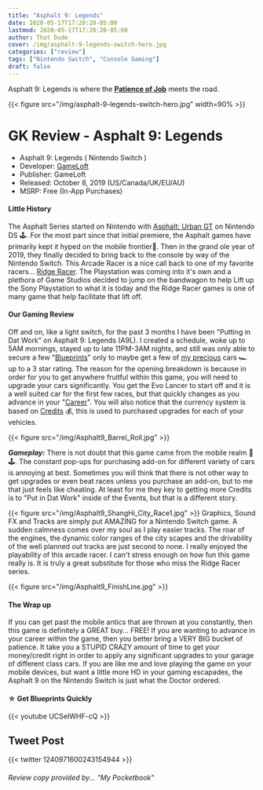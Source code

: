 ```yaml
---
title: "Asphalt 9: Legends"
date: 2020-05-17T17:20:20-05:00
lastmod: 2020-05-17T17:20:20-05:00
author: That Dude
cover: /img/asphalt-9-legends-switch-hero.jpg
categories: ["review"]
tags: ["Nintendo Switch", "Console Gaming"]
draft: false
---
```


Asphalt 9: Legends is where the [**Patience of Job**][7] meets the road.

<!--more-->

{{< figure src="/img/asphalt-9-legends-switch-hero.jpg" width=90% >}}

# GK Review - Asphalt 9: Legends

- Asphalt 9: Legends ( Nintendo Switch )
- Developer: [GameLoft][1]
- Publisher: GameLoft
- Released: October 8, 2019 (US/Canada/UK/EU/AU)
- MSRP: Free (In-App Purchases)

#### Little History
The Asphalt Series started on Nintendo with [Asphalt: Urban GT][5] on Nintendo DS 🕹. For the most part since that initial premiere, the Asphalt games have primarily kept it hyped on the mobile frontier📱. Then in the grand ole year of 2019, they finally decided to bring back to the console by way of the Nintendo Switch. This Arcade Racer is a nice call back to one of my favorite racers... [Ridge Racer][6]. The Playstation was coming into it's own and a plethora of Game Studios decided to jump on the bandwagon to help Lift up the Sony Playstation to what it is today and the Ridge Racer games is one of many game that help facilitate that lift off. 


#### Our Gaming Review
Off and on, like a light switch, for the past 3 months I have been "Putting in Dat Work" on Asphalt 9: Legends (A9L). I created a schedule, woke up to 5AM mornings, stayed up to late 11PM-3AM nights, and still was only able to secure a few "[Blueprints][2]" only to maybe get a few of [my precious][8] cars 🏎 up to a 3 star rating.  The reason for the opening breakdown is because in order for you to get anywhere fruitful within this game, you will need to upgrade your cars significantly. You get the Evo Lancer to start off and it is a well suited car for the first few races, but that quickly changes as you advance in your "[Career][3]". You will also notice that the currency system is based on [Credits][4] 💰, this is used to purchased upgrades for each of your vehicles. 


{{< figure src="/img/Asphalt9_Barrel_Roll.jpg" >}}

***Gameplay:*** There is not doubt that this game came from the mobile realm 📱🕹. The constant pop-ups for purchasing add-on for different variety of cars is annoying at best. Sometimes you will think that there is not other way to get upgrades or even beat races unless you purchase an add-on, but to me that just feels like cheating. At least for me they key to getting more Credits is to "Put in Dat Work" inside of the Events, but that is a different story. 


{{< figure src="/img/Asphalt9_ShangHi_City_Race1.jpg" >}}
Graphics, Sound FX and Tracks are simply put AMAZING for a Nintendo Switch game. A sudden calmness comes over my soul as I play easier tracks. The roar of the engines, the dynamic color ranges of the city scapes and the drivability of the well planned out tracks are just second to none. I really enjoyed the playability of this arcade racer. I can't stress enough on how fun this game really is. It is truly a great substitute for those who miss the Ridge Racer series.


{{< figure src="/img/Asphalt9_FinishLine.jpg" >}}


#### The Wrap up
If you can get past the mobile antics that are thrown at you constantly, then this game is definitely a GREAT buy... FREE! If you are wanting to advance in your career within the game, then you better bring a VERY BIG bucket of patience. It take you a STUPID CRAZY amount of time to get your money/credit right in order to apply any significant upgrades to your garage of different class cars. If you are like me and love playing the game on your mobile devices, but want a little more HD in your gaming escapades, the Asphalt 9 on the Nintendo Switch is just what the Doctor ordered.




#### ☆ Get Blueprints Quickly
{{< youtube UCSeIWHF-cQ >}}



## Tweet Post

{{< twitter 1240971600243154944 >}}


###### Review copy provided by... "My Pocketbook"

[1]: http://www.gameloft.co.uk/
[2]: https://asphalt.fandom.com/wiki/Blueprint
[3]: https://asphalt9.info/asphalt9/game-mode/career/
[4]: https://www.bluestacks.com/blog/game-guides/asphalt-9-legend-2018-new-concept-arcade-racing-game/asphalt9-currency-guide-en.html
[5]: http://www.gameloft.com/central/asphalt/creating-a-legend-asphalt-urban-gt/
[6]: https://en.wikipedia.org/wiki/Ridge_Racer_(1993_video_game)
[7]: https://idioms.thefreedictionary.com/have+the+patience+of+Job
[8]: https://knowyourmeme.com/photos/1778280-toilet-paper-crisis
